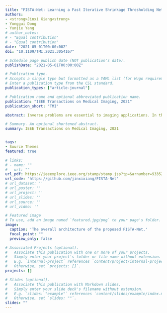 ```yaml
---
title: "FISTA-Net: Learning a Fast Iterative Shrinkage Thresholding Network for Inverse Problems in Imaging"
authors:
- <strong>Jinxi Xiang<strong>
- Yonggui Dong
- Yunjie Yang
# author_notes:
# - "Equal contribution"
# - "Equal contribution"
date: "2021-05-01T00:00:00Z"
doi: "10.1109/TMI.2021.3054167"

# Schedule page publish date (NOT publication's date).
publishDate: "2021-05-01T00:00:00Z"

# Publication type.
# Accepts a single type but formatted as a YAML list (for Hugo requirements).
# Enter a publication type from the CSL standard.
publication_types: ["article-journal"]

# Publication name and optional abbreviated publication name.
publication: "IEEE Transactions on Medical Imaging, 2021"
publication_short: "TMI"

abstract: Inverse problems are essential to imaging applications. In this paper, we propose a model-based deep learning network, named FISTA-Net, by combining the merits of interpretability and generality of the model-based Fast Iterative Shrinkage/Thresholding Algorithm (FISTA) and strong regularization and tuning-free advantages of the data-driven neural network. By unfolding the FISTA into a deep network, the architecture of FISTA-Net consists of multiple gradient descent, proximal mapping, and {momentum modules} in cascade. Different from FISTA, the gradient matrix in FISTA-Net can be updated during iteration, and a proximal operator network is developed for nonlinear thresholding, which can be learned through end-to-end training. Key parameters of FISTA-Net, including the gradient step size, thresholding value, and momentum scalar, are tuning-free and learned from training data rather than hand-crafted. We further impose positive and monotonous constraints on these parameters to ensure they converge properly. The experimental results, evaluated both visually and quantitatively, show that the FISTA-Net can optimize parameters for different imaging tasks, i.e. Electromagnetic Tomography (EMT) and X-ray Computational Tomography (X-ray CT). It outperforms the state-of-the-art model-based and deep learning methods and exhibits good generalization ability over other competitive learning-based approaches under different noise levels.

# Summary. An optional shortened abstract.
summary: IEEE Transactions on Medical Imaging, 2021


tags:
- Source Themes
featured: true

# links:
# - name: ""
#   url: ""
url_pdf: https://ieeexplore.ieee.org/stamp/stamp.jsp?tp=&arnumber=9335299
url_code: 'https://github.com/jinxixiang/FISTA-Net'
# url_dataset: ''
# url_poster: ''
# url_project: ''
# url_slides: ''
# url_source: ''
# url_video: ''

# Featured image
# To use, add an image named `featured.jpg/png` to your page's folder. 
image:
  caption: 'The overall architecture of the proposed FISTA-Net.'
  focal_point: ""
  preview_only: false

# Associated Projects (optional).
#   Associate this publication with one or more of your projects.
#   Simply enter your project's folder or file name without extension.
#   E.g. `internal-project` references `content/project/internal-project/index.md`.
#   Otherwise, set `projects: []`.
projects: []

# Slides (optional).
#   Associate this publication with Markdown slides.
#   Simply enter your slide deck's filename without extension.
#   E.g. `slides: "example"` references `content/slides/example/index.md`.
#   Otherwise, set `slides: ""`.
slides: ""
---
```


<!-- {{% callout note %}}
Click the *Cite* button above to demo the feature to enable visitors to import publication metadata into their reference management software.
{{% /callout %}}

{{% callout note %}}
Create your slides in Markdown - click the *Slides* button to check out the example.
{{% /callout %}} -->

<!-- Add the publication's **full text** or **supplementary notes** here. You can use rich formatting such as including [code, math, and images](https://docs.hugoblox.com/content/writing-markdown-latex/). -->
